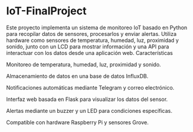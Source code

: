 # IoT-FinalProject
Este proyecto implementa un sistema de monitoreo IoT basado en Python para recopilar datos de sensores, procesarlos y enviar alertas. Utiliza hardware como sensores de temperatura, humedad, luz, proximidad y sonido, junto con un LCD para mostrar información y una API para interactuar con los datos desde una aplicación web.
Características

Monitoreo de temperatura, humedad, luz, proximidad y sonido.

Almacenamiento de datos en una base de datos InfluxDB.

Notificaciones automáticas mediante Telegram y correo electrónico.

Interfaz web basada en Flask para visualizar los datos del sensor.

Alertas mediante un buzzer y un LED para condiciones específicas.

Compatible con hardware Raspberry Pi y sensores Grove.
